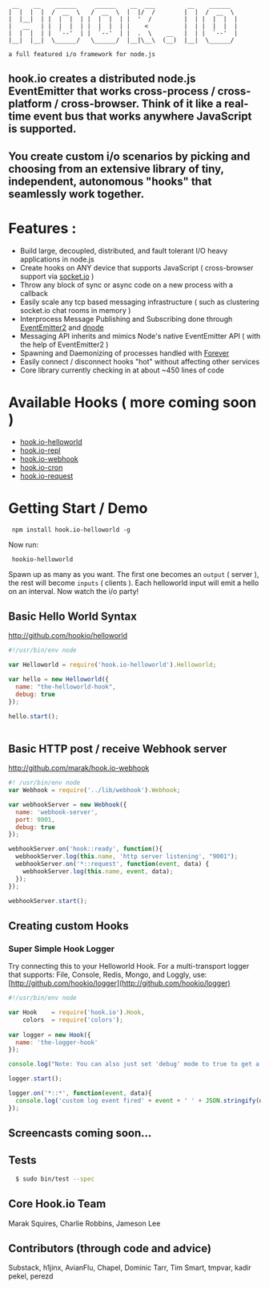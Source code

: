 
     __    __    ______     ______    __  ___         __    ______   
    |  |  |  |  /  __  \   /  __  \  |  |/  /        |  |  /  __  \  
    |  |__|  | |  |  |  | |  |  |  | |  '  /         |  | |  |  |  | 
    |   __   | |  |  |  | |  |  |  | |    <          |  | |  |  |  | 
    |  |  |  | |  `--'  | |  `--'  | |  .  \    __   |  | |  `--'  | 
    |__|  |__|  \______/   \______/  |__|\__\  (__)  |__|  \______/  

    a full featured i/o framework for node.js
    
## hook.io creates a distributed node.js EventEmitter that works cross-process / cross-platform / cross-browser. Think of it like a real-time event bus that works anywhere JavaScript is supported.

## You create custom i/o scenarios by picking and choosing from an extensive library of tiny, independent, autonomous "hooks" that seamlessly work together.

# Features :

- Build large, decoupled, distributed, and fault tolerant I/O heavy applications in node.js
- Create hooks on ANY device that supports JavaScript ( cross-browser support via [socket.io](http://socket.io) )
- Throw any block of sync or async code on a new process with a callback
- Easily scale any tcp based messaging infrastructure ( such as clustering socket.io chat rooms in memory ) 
- Interprocess Message Publishing and Subscribing done through [EventEmitter2](https://github.com/hij1nx/EventEmitter2) and [dnode](http://github.com/SubStack/dnode)
- Messaging API inherits and mimics Node's native EventEmitter API ( with the help of EventEmitter2 )
- Spawning and Daemonizing of processes handled with [Forever](https://github.com/indexzero/forever)
- Easily connect / disconnect hooks "hot" without affecting other services
- Core library currently checking in at about ~450 lines of code

# Available Hooks ( more coming soon )

- [hook.io-helloworld](http://github.com/hookio/helloworld)
- [hook.io-repl](http://github.com/hookio/repl)
- [hook.io-webhook](http://github.com/hookio/webhook)
- [hook.io-cron](http://github.com/hookio/cron)
- [hook.io-request](http://github.com/hookio/request)


<!--

**Core**


**Web**
  
  - [hook.io-irc](http://github.com/marak/hook.io-irc) - Unreleased
  - [hook.io-twitter](http://github.com/marak/hook.io-twitter) - Unreleased
  - [hook.io-webserver](http://github.com/marak/hook.io-webserver) - Unreleased

**Utility**

  - [hook.io-coffeescript](http://github.com/coffeemate/hook.io-coffeescript) - Unreleased
  - [hook.io-levenshtein](https://github.com/AvianFlu/hook.io-levenshtein) - Unreleased
  - [hook.io-logger](http://github.com/marak/hook.io-logger) - a simple hook logger
  - [hook.io-jsdom](http://github.com/tmpvar/hook.io-jsdom) - Unreleased
  
**Humor**

  - [hook.io-insult](http://github.com/marak/hook.io-insult)

-->


# Getting Start / Demo

     npm install hook.io-helloworld -g

Now run:

     hookio-helloworld
     
Spawn up as many as you want. The first one becomes an `output` ( server ), the rest will become `inputs` ( clients ). Each helloworld input will emit a hello on an interval. Now watch the i/o party!     

<!-- 
If you want to start logging all these messages simply install `hookio-logger` with:

    npm install hook.io-logger -g
    
Now run:

    hookio-logger
    
You will now start logging all these messages. 
-->

<!--
## Dual-sided hooks

Both the helloworld and logger hooks act as dual-sided hooks by default. The order you run `hookio-logger` and `hookio-helloworld` does not matter.  They can work as both clients or servers ( inputs or outputs ) and will interface seamlessly using hook.io's default settings.

-->

## Basic Hello World Syntax
http://github.com/hookio/helloworld

``` js
#!/usr/bin/env node

var Helloworld = require('hook.io-helloworld').Helloworld; 

var hello = new Helloworld({
  name: "the-helloworld-hook",
  debug: true
});

hello.start();
 
```

## Basic HTTP post / receive Webhook server
http://github.com/marak/hook.io-webhook

``` js
#! /usr/bin/env node
var Webhook = require('../lib/webhook').Webhook;

var webhookServer = new Webhook({
  name: 'webhook-server',
  port: 9001,
  debug: true
});

webhookServer.on('hook::ready', function(){
  webhookServer.log(this.name, 'http server listening', "9001");
  webhookServer.on('*::request', function(event, data) {
    webhookServer.log(this.name, event, data);
  });
});

webhookServer.start();

```

## Creating custom Hooks

### Super Simple Hook Logger

Try connecting this to your Helloworld Hook. For a multi-transport logger that supports: File, Console, Redis, Mongo, and Loggly, use: [http://github.com/hookio/logger](http://github.com/hookio/logger)

```javascript
#!/usr/bin/env node

var Hook    = require('hook.io').Hook,
    colors  = require('colors');
        
var logger = new Hook({ 
  name: 'the-logger-hook'
});

console.log("Note: You can also just set 'debug' mode to true to get a console logger");

logger.start();

logger.on('*::*', function(event, data){
  console.log('custom log event fired' + event + ' ' + JSON.stringify(data))
});
```

## Screencasts coming soon...

## Tests

``` bash
  $ sudo bin/test --spec
```

## Core Hook.io Team

Marak Squires, Charlie Robbins, Jameson Lee

## Contributors (through code and advice)
Substack, h1jinx, AvianFlu, Chapel, Dominic Tarr, Tim Smart, tmpvar, kadir pekel, perezd
